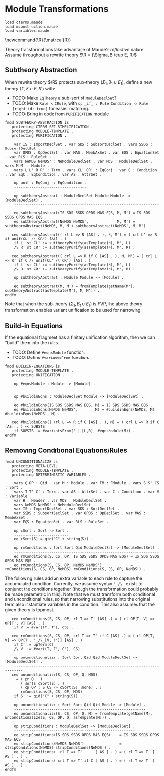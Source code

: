 Module Transformations
======================

```maude
load cterms.maude
load mconstruction.maude
load variables.maude
```

\newcommand{\R}{\mathcal{R}}

Theory transformations take advantage of Maude's *reflective* nature.
Assume throughout a rewrite theory $\R = (\Sigma, B \cup E, R)$.

Subtheory Abstraction
---------------------

When rewrite theory $\R$ protects sub-theory $(\Sigma_1, B_1 \cup E_1)$, define a new theory $(\Sigma, B \cup E, R')$ with:

-   TODO: Make `EqTheory` a sub-sort of `ModuleDeclSet`?
-   TODO: Make `Rule < CRule`, with `op _if_ : Rule Condition -> Rule [right id: true]` for easier matching.
-   TODO: Bring in code from `PURIFICATION` module.

```maude
fmod SUBTHEORY-ABSTRACTION is
   protecting CTERM-SET-SIMPLIFICATION .
   protecting MODULE-TEMPLATE .
   protecting PURIFICATION .

    var IS : ImportDeclSet . var SDS : SubsortDeclSet . vars SSDS : SubsortDeclSet .
    var OPDS : OpDeclSet . var MAS : MembAxSet . var EQS : EquationSet . var RLS : RuleSet .
    vars NeMDS NeMDS' : NeModuleDeclSet . var MDS : ModuleDeclSet . vars M M' : Module .
    vars L L' R R' : Term . vars CL' CR' : EqConj . var C : Condition . var EqC : EqCondition . var AS : AttrSet .

    op unif : EqConj -> EqCondition .
    ---------------------------------

    op subtheoryAbstract : ModuleDeclSet Module Module -> [ModuleDeclSet] .
    -----------------------------------------------------------------------
    eq subtheoryAbstract(IS SDS SSDS OPDS MAS EQS, M, M') = IS SDS SSDS OPDS MAS EQS .
    eq subtheoryAbstract(NeMDS NeMDS',             M, M') = subtheoryAbstract(NeMDS, M, M') subtheoryAbstract(NeMDS', M, M') .

   ceq subtheoryAbstract(( rl L => R [AS] . ), M, M') = ( crl L' => R' if unif(CL' /\ CR') [AS] . )
    if L' st CL' := subtheoryPurify(asTemplate(M), M', L)
    /\ R' st CR' := subtheoryPurify(asTemplate(M), M', R) .

   ceq subtheoryAbstract(( crl L => R if C [AS] . ), M, M') = ( crl L' => R' if C /\ unif(CL' /\ CR') [AS] . )
    if L' st CL' := subtheoryPurify(asTemplate(M), M', L)
    /\ R' st CR' := subtheoryPurify(asTemplate(M), M', R) .

    op subtheoryAbstract : Module Module -> [Module] .
    --------------------------------------------------
    eq subtheoryAbstract(M, M') = fromTemplate(getName(M'), subtheoryAbstract(asTemplate(M'), M, M')) .
endfm
```

Note that when the sub-theory $(\Sigma_1, B_1 \cup E_1)$ is FVP, the above theory transformation enables variant unification to be used for narrowing.

Build-in Equations
------------------

If the equational fragment has a finitary unification algorithm, then we can "build" them into the rules.

-   TODO: Define `#eqnsModule` function.
-   TODO: Define `#variantsFrom` function.

```
fmod BUILDIN-EQUATIONS is
   protecting MODULE-TEMPLATE .
   protecting UNIFICATION .

    op #eqnsModule : Module -> [Module] .
    -------------------------------------

    op #buildinEqns : ModuleDeclSet Module -> [ModuleDeclSet] .
    -----------------------------------------------------------
    eq #buildinEqns(IS SDS SSDS MAS EQS, M) = IS SDS SSDS MAS EQS .
    eq #buildinEqns(NeMDS NeMDS',        M) = #buildinEqns(NeMDS, M) #buildinEqns(NeMDS', M) .

   ceq #buildinEqns(( crl L => R if C [AS] . ), M) = ( crl L => R if C [AS] . ) << SUBSTS
    if SUBSTS := #variantsFrom('_|_[L,R], #eqnsModule(M)) .
endfm
```

Removing Conditional Equations/Rules
------------------------------------

```maude
fmod UNCONDITIONALIZE is
   protecting META-LEVEL .
   protecting MODULE-TEMPLATE .
   protecting DETERMINISTIC-VARIABLES .

    vars Q OP : Qid . var M : Module . var FM : FModule . vars S S' CS : Sort .
    vars T T' C' : Term . var AS : AttrSet . var C : Condition . var V : Variable .
    var H : Header . var MDS : ModuleDeclSet .
    vars NeMDS NeMDS' : NeModuleDeclSet .
    var IS : ImportDeclSet . var SDS : SortDeclSet .
    var SSDS : SubsortDeclSet . var OPDS : OpDeclSet . var MAS : MembAxSet .
    var EQS : EquationSet . var RLS : RuleSet .

    op cSort : Sort -> Sort .
    -------------------------
    eq cSort(S) = qid("C" + string(S)) .

    op rmConditions : Sort Sort Qid ModuleDeclSet -> [ModuleDeclSet] .
    ------------------------------------------------------------------
    eq rmConditions(S, CS, OP, IS SDS SSDS OPDS MAS EQS) = IS SDS SSDS OPDS MAS EQS .
    eq rmConditions(S, CS, OP, NeMDS NeMDS')             = rmConditions(S, CS, OP, NeMDS) rmConditions(S, CS, OP, NeMDS') .
```

The following rules add an extra variable to each rule to capture the accumulated condition.
Currently, we assume syntax `'_/\_` exists to conjunct the conditions together (though the transformation could probably be made parametric in this).
Note that we must transform both conditional and unconditional rules, so that narrowing substitutions into the original term also instantiate variables in the condition.
This also assumes that the given theory is topmost.

```maude
   ceq rmConditions(S, CS, OP, rl T => T' [AS] .) = ( rl OP[T, V] => OP[T', V] [AS] . )
    if V := #var((T, T'), CS) .

   ceq rmConditions(S, CS, OP, crl T => T' if C [AS] .) = ( rl OP[T, V] => OP[T', '_/\_[V, C']] [AS] . )
    if C' := upTerm(C)
    /\ V  := #var((T, T', C'), CS) .

    op unconditionalize : Sort Sort Qid Qid ModuleDeclSet -> [ModuleDeclSet] .
    --------------------------------------------------------------------------
   ceq unconditionalize(S, CS, OP, Q, MDS)
     = ( pr Q . )
       ( sorts cSort(S) . )
       ( op OP : S CS -> cSort(S) [none] . )
       rmConditions(S, CS, OP, MDS)
    if S' := qid("C" + string(S)) .

    op unconditionalize : Sort Sort Qid Qid Module -> [Module] .
    ------------------------------------------------------------
    eq unconditionalize(S, CS, OP, Q, M) = fromTemplate(getName(M), unconditionalize(S, CS, OP, Q, asTemplate(M))) .

    op stripConditions : ModuleDeclSet -> [ModuleDeclSet] .
    -------------------------------------------------------
    eq stripConditions(IS SDS SSDS OPDS MAS EQS)    = IS SDS SSDS OPDS MAS EQS .
    eq stripConditions(NeMDS NeMDS')                = stripConditions(NeMDS) stripConditions(NeMDS') .
    eq stripConditions(  rl T => T'      [ AS ] . ) = ( rl T => T' [ AS ] . ) .
    eq stripConditions( crl T => T' if C [ AS ] . ) = ( rl T => T' [ AS ] . ) .
endfm
```
